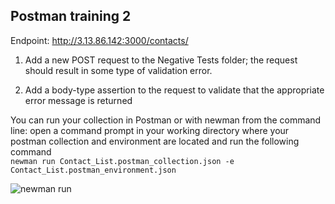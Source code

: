 ## Postman training 2

Endpoint: http://3.13.86.142:3000/contacts/

1. Add a new POST request to the Negative Tests folder;
the request should result in some type of validation error.

2. Add a body-type assertion to the request to validate that the appropriate error message is returned

You can run your collection in Postman or with newman from the command line:
open a command prompt in your working directory where your postman collection and environment are located and run the following command  
```newman run Contact_List.postman_collection.json -e Contact_List.postman_environment.json```

![newman run](/Postman/newman_run_screenshot.jpg "test")